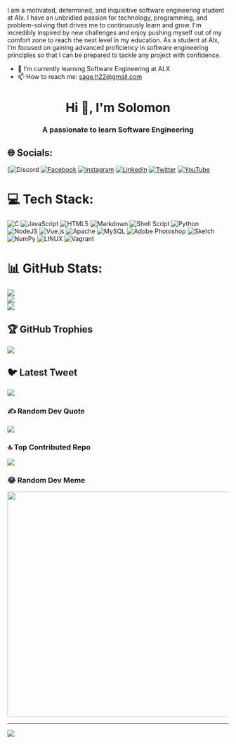 I am a motivated, determined, and inquisitive software engineering student at Alx. I have an unbridled passion for technology, programming, and problem-solving that drives me to continuously learn and grow. I'm incredibly inspired by new challenges and enjoy pushing myself out of my comfort zone to reach the next level in my education. As a student at Alx, I'm focused on gaining advanced proficiency in software engineering principles so that I can be prepared to tackle any project with confidence.

- 🌱 I’m currently learning Software Engineering at ALX
- 📫 How to reach me: sage.h22@gmail.com
<h1 align="center">Hi 👋, I'm Solomon</h1>
<h3 align="center">A passionate to learn Software Engineering</h3>

## 🌐 Socials:
[![Discord](solomon1216)
[![Facebook](https://img.shields.io/badge/Facebook-%231877F2.svg?logo=Facebook&logoColor=white)](https://facebook.com/https://fb.com/sol.jahman.238) [![Instagram](https://img.shields.io/badge/Instagram-%23E4405F.svg?logo=Instagram&logoColor=white)](https://instagram.com/https://instagram.com/aaakesumaawi) [![LinkedIn](https://img.shields.io/badge/LinkedIn-%230077B5.svg?logo=linkedin&logoColor=white)](https://linkedin.com/in/https://linkedin.com/in/solomon-gebreegziabher-17b5251b2) [![Twitter](https://img.shields.io/badge/Twitter-%231DA1F2.svg?logo=Twitter&logoColor=white)](https://twitter.com/https://twitter.com/solomongeb1) [![YouTube](https://img.shields.io/badge/YouTube-%23FF0000.svg?logo=YouTube&logoColor=white)](https://youtube.com/@https://www.youtube.com/c/solomongebreegziabher7622) 

# 💻 Tech Stack:
![C](https://img.shields.io/badge/c-%2300599C.svg?style=for-the-badge&logo=c&logoColor=white) ![JavaScript](https://img.shields.io/badge/javascript-%23323330.svg?style=for-the-badge&logo=javascript&logoColor=%23F7DF1E) ![HTML5](https://img.shields.io/badge/html5-%23E34F26.svg?style=for-the-badge&logo=html5&logoColor=white) ![Markdown](https://img.shields.io/badge/markdown-%23000000.svg?style=for-the-badge&logo=markdown&logoColor=white) ![Shell Script](https://img.shields.io/badge/shell_script-%23121011.svg?style=for-the-badge&logo=gnu-bash&logoColor=white) ![Python](https://img.shields.io/badge/python-3670A0?style=for-the-badge&logo=python&logoColor=ffdd54) ![NodeJS](https://img.shields.io/badge/node.js-6DA55F?style=for-the-badge&logo=node.js&logoColor=white) ![Vue.js](https://img.shields.io/badge/vuejs-%2335495e.svg?style=for-the-badge&logo=vuedotjs&logoColor=%234FC08D) ![Apache](https://img.shields.io/badge/apache-%23D42029.svg?style=for-the-badge&logo=apache&logoColor=white) ![MySQL](https://img.shields.io/badge/mysql-%2300f.svg?style=for-the-badge&logo=mysql&logoColor=white) ![Adobe Photoshop](https://img.shields.io/badge/adobephotoshop-%2331A8FF.svg?style=for-the-badge&logo=adobephotoshop&logoColor=white) ![Sketch](https://img.shields.io/badge/Sketch-FFB387?style=for-the-badge&logo=sketch&logoColor=black) ![NumPy](https://img.shields.io/badge/numpy-%23013243.svg?style=for-the-badge&logo=numpy&logoColor=white) ![LINUX](https://img.shields.io/badge/Linux-FCC624?style=for-the-badge&logo=linux&logoColor=black) ![Vagrant](https://img.shields.io/badge/vagrant-%231563FF.svg?style=for-the-badge&logo=vagrant&logoColor=white)
# 📊 GitHub Stats:
![](https://github-readme-stats.vercel.app/api?username=solomongegziabher&theme=algolia&hide_border=false&include_all_commits=false&count_private=true)<br/>
![](https://github-readme-streak-stats.herokuapp.com/?user=solomongegziabher&theme=algolia&hide_border=false)<br/>
![](https://github-readme-stats.vercel.app/api/top-langs/?username=solomongegziabher&theme=algolia&hide_border=false&include_all_commits=false&count_private=true&layout=compact)

## 🏆 GitHub Trophies
![](https://github-profile-trophy.vercel.app/?username=solomongegziabher&theme=radical&no-frame=false&no-bg=true&margin-w=4)

## 🐦 Latest Tweet
[![](https://gtce.itsvg.in/api?username=https://twitter.com/solomongeb1)](https://github.com/VishwaGauravIn/github-twitter-card-embed)

### ✍️ Random Dev Quote
![](https://quotes-github-readme.vercel.app/api?type=vetical&theme=radical)

### 🔝 Top Contributed Repo
![](https://github-contributor-stats.vercel.app/api?username=solomongegziabher&limit=5&theme=dracula&combine_all_yearly_contributions=true)

### 😂 Random Dev Meme
<img src="https://rm.up.railway.app/" width="512px"/>

---
[![](https://visitcount.itsvg.in/api?id=solomongegziabher&icon=2&color=6)](https://visitcount.itsvg.in)

<!-- Proudly created with GPRM ( https://gprm.itsvg.in ) -->
